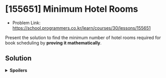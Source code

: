 # [155651] Minimum Hotel Rooms
* Problem Link: https://school.programmers.co.kr/learn/courses/30/lessons/155651

Present the solution to find the minimum number of hotel rooms required for book scheduling by **proving it mathematically**.
  
## Solution
<details>
  <summary><b>Spoilers</b></summary>
This kind of problem is called <b>"Interval Partitioning"</b>, and its solution is <b>Greedy Algorithm</b>. Sort all intervals (booking) first, and then schedule them.

### Basic Algorithm
Apply specific sorting algorithm to all intervals, and schedule them like FIFO; first booking, first scheduling.

1. (Sort all intervals with specific algorithm)
2. Read the start time & end time of the first booking.
3. Examine the 1st, 2nd, 3rd, ... N-th room schedule.
  
  a. If a K-th room schedule can accept the booking, put it into the schedule.

  b. If not, examine the (K+1)-th, the next room schedule.

3. The total number of room schedules is the answer.

### Counter-Examples
For greedy algorithm, we can think four ways to sort intervals:

1. ★ Earliest start time
2. Earliest finish time
3. Fewest conflicts
4. Shortest interval
   
The answer is the first. For other sorting methods, the upper schedule is a counter-example.
The lower one is the right answer.
#### No Sort
![image](https://github.com/reruo321/CPP-Self-Study/assets/48712088/cce337f5-3340-4aa1-9419-7d6b6151ecac)

#### 2. Earliest Finish Time

#### 3. Fewest Conflicts

#### 4. Shortest Interval
![image](https://github.com/reruo321/CPP-Self-Study/assets/48712088/224e38ae-6bb0-4b89-8c7a-d23e0db3b358)

### Real Solution: Earliest Start Time
Sort all bookings by its start time in ascending order. It will prevent the counter-examples.

#### Proof
##### Claim:
##### Proof:




</details>
